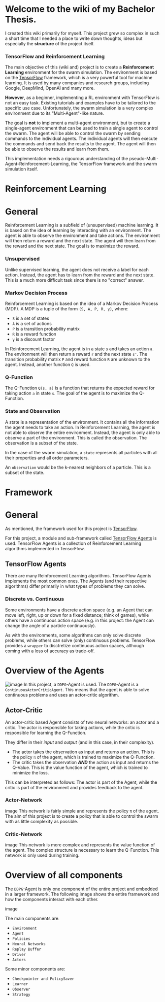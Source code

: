 # Welcome to the wiki of my Bachelor Thesis.

I created this wiki primarily for myself. This project grew so complex in such a short time that I needed a place to write down thoughts, ideas but especially the **structure** of the project itself.

### TensorFlow and Reinforcement Learning
The main objective of this (wiki and) project is to create a **Reinforcement Learning** environment for the swarm simulation. The environment is based on the [TensorFlow](https://www.tensorflow.org/) framework, which is a very powerful tool for machine learning. It is used by many companies and research groups, including Google, DeepMind, OpenAI and many more.

**However**, as a beginner, implementing a RL environment with TensorFlow is not an easy task. Existing tutorials and examples have to be tailored to the specific use case. Unfortunately, the swarm simulation is a very complex environment due to its "Multi-Agent"-like nature. 

The goal is **not** to implement a multi-agent environment, but to create a single-agent environment that can be used to train a single agent to control the swarm. The agent will be able to control the swarm by sending commands to the individual agents. The individual agents will then execute the commands and send back the results to the agent. The agent will then be able to observe the results and learn from them.

This implementation needs a rigourous understanding of the pseudo-Multi-Agent-Reinforcement-Learning, the TensorFlow framework and the swarm simulation itself.


# Reinforcement Learning
# General
Reinforcement Learning is a subfield of (unsupervised) machine learning. It is based on the idea of learning by interacting with an environment. The agent is able to observe the environment and take actions. The environment will then return a reward and the next state. The agent will then learn from the reward and the next state. The goal is to maximize the reward.

### Unsupervised
Unlike supervised learning, the agent does not receive a label for each action. Instead, the agent has to learn from the reward and the next state. This is a much more difficult task since there is no "correct" answer.

### Markov Decision Process
Reinforcement Learning is based on the idea of a Markov Decision Process (MDP). A MDP is a tuple of the form `(S, A, P, R, γ)`, where:
- `S` is a set of states
- `A` is a set of actions
- `P` is a transition probability matrix
- `R` is a reward function
- `γ` is a discount factor

In Reinforcement Learning, the agent is in a state `s` and takes an action `a`. The environment will then return a reward `r` and the next state `s'`. The transition probability matrix `P` and reward function `R` are unknown to the agent. 
Instead, another function `Q` is used.

### Q-Function
The Q-Function `Q(s, a)` is a function that returns the expected reward for taking action `a` in state `s`. The goal of the agent is to maximize the Q-Function.

### State and Observation
A state is a representation of the environment. It contains all the information the agent needs to take an action. In Reinforcement Learning, the agent is not able to observe the entire environment. Instead, the agent is only able to observe a part of the environment. This is called the observation. The observation is a subset of the state.

In the case of the swarm simulation, a ``state`` represents all particles with all their properties and all order parameters.

An ``observation`` would be the k-nearest neighbors of a particle. This is a subset of the state.

# Framework
# General
As mentioned, the framework used for this project is [TensorFlow](https://www.tensorflow.org/). 

For this project, a module and sub-framework called [TensorFlow Agents](https://www.tensorflow.org/agents) is used. TensorFlow Agents is a collection of Reinforcement Learning algorithms implemented in TensorFlow.

## TensorFlow Agents
There are many Reinforcement Learning algorithms. TensorFlow Agents implements the most common ones. The Agents (and their respective algorithms) differ primarily in what types of problems they can solve.

### Discrete vs. Continuous
Some environments have a discrete action space (e.g. an Agent that can move left, right, up or down for a fixed distance; think of games), while others have a continuous action space (e.g. in this project: the Agent can change the angle of a particle continuously).

As with the environments, some algorithms can only solve discrete problems, while others can solve (only) continuous problems. TensorFlow provides a `wrapper` to disctretize continuous action spaces, although coming with a loss of accuracy as trade-off.

# Overview of the Agents
![image](https://github.com/RnLe/bachelor_thesis23/assets/34630928/d6c6b86b-4465-4b50-8e80-fbad1e0e2665)
In this project, a `DDPG`-Agent is used. The `DDPG`-Agent is a `ContinuousActorCriticAgent`. This means that the agent is able to solve continuous problems and uses an actor-critic algorithm.

## Actor-Critic
An actor-critic based Agent consists of two neural networks: an actor and a critic. The actor is responsible for taking actions, while the critic is responsible for learning the Q-Function.

They differ in their *input* and *output* (and in this case, in their complexity).
- The actor takes the observation as input and returns an action. This is the policy `π` of the agent, which is trained to maximize the Q-Function.
- The critic takes the observation **_AND_** the action as input and returns the Q-Value. This is the value function of the agent, which is trained to minimize the loss.

This can be interpreted as follows: The actor is part of the Agent, while the critic is part of the environment and provides feedback to the agent.

### Actor-Network
image
This network is fairly simple and represents the policy `π` of the agent. The aim of this project is to create a policy that is able to control the swarm with as little complexity as possible.

### Critic-Network
image
This network is more complex and represents the value function of the agent. The complex structure is necessary to learn the Q-Function. This network is only used during training.

# Overview of all components
The `DDPG`-Agent is only one component of the entire project and embedded in a larger framework. The following image shows the entire framework and how the components interact with each other.

image

The main components are:
- `Environment`
- `Agent`
- `Policies`
- `Neural Networks`
- `Replay Buffer`
- `Driver`
- `Actors`

Some minor components are:
- `Checkpointer and PolicySaver`
- `Learner`
- `Observer`
- `Strategy`
